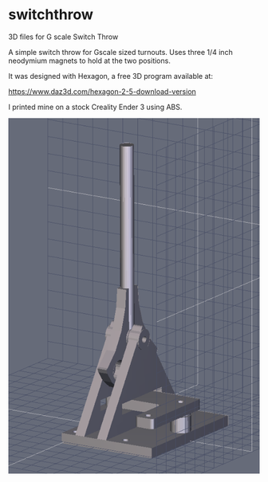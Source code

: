 # switchthrow
3D files for G scale Switch Throw

A simple switch throw for Gscale sized turnouts.  Uses three 1/4 inch neodymium magnets to hold at the two positions.

It was designed with Hexagon, a free 3D program available at:

https://www.daz3d.com/hexagon-2-5-download-version

I printed mine on a stock Creality Ender 3 using ABS.

<img src="Image.png">

